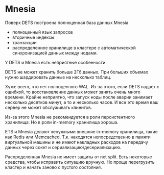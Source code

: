 # Mnesia 

Поверх DETS построена полноценная база данных Mnesia. 

- полноценный язык запросов
- вторичные индексы
- транзакции
- распределенное хранилище в кластере с автоматической синхронизацией данных между нодами.

У DETS и Mnesia есть неприятные особенности.

DETS не может хранить больше 2Гб данных. При больших объемах нужно шардировать данные на несколько таблиц.

Хуже всего, что нет полноценного WAL. Из-за этого, если DETS падает с ошибкой, то восстановление данных может занять очень много времени. Крайне неприятно, что запуск ноды после аварии занимает несколько десятков минут, а то и несколько часов. И все это время ваш сервер не может обслуживать клиентов.

Из-за этого Mnesia не рекомендуется в роли персистентного хранилища. Но в роли in-memory хранилища хороша.

ETS и Mnesia делают ненужными внешние in-memory хранилища, такие как Redis или Memcached. Т.к. находятся непосредственно в памяти виртуальной машины и не имеют накладных расходов на передачу данных через сокет и сериализацию/десериализацию.

Распределенная Mnesia не имеет защиты от net split. Есть некоторые средства, чтобы исправить ситуацию вручную. Но проще перегрузить кластер и начать заново с пустого состояния.
